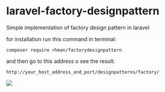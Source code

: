 # laravel-factory-designpattern
Simple implementation of factory design pattern in laravel

for installation run this command in terminal:

`composer require rhman/factorydesignpattern`

and then go to this address o see the result:

`http://your_host_address_and_port/designpatterns/factory/`

<img src="https://i.ibb.co/vhFtmNk/Screenshot-from-2022-08-02-22-36-39.png" />
